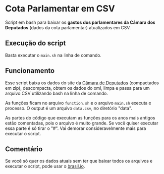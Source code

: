 # Cota Parlamentar em CSV
Script em bash para baixar os **gastos dos parlamentares da Câmara dos Deputados** (dados da cota parlamentar) atualizados em CSV. 

## Execução do script

Basta executar o `main.sh` na linha de comando.

## Funcionamento

Esse script baixa os dados do site da [Câmara de Deputados](https://www2.camara.leg.br/transparencia/cota-para-exercicio-da-atividade-parlamentar/dados-abertos-cota-parlamentar) (compactados em zip), descompacta, obtem os dados do xml, limpa e passa para um arquivo CSV utilizando bash na linha de comando.

As funções ficam no arquivo `function.sh` e o arquivo `main.sh` executa o processo. O output é um arquivo `data.csv`, no diretório "data".

As partes do código que executam as funções para os anos mais antigos estão comentadas, pois o arquivo é muito grande. Se você quiser executar essa parte é só tirar o "#". Vai demorar consideravelmente mais para executar o script.

## Comentário

Se você só quer os dados atuais sem ter que baixar todos os arquivos e executar o script, pode usar o [brasil.io](https://brasil.io/dataset/gastos-deputados/cota_parlamentar).
